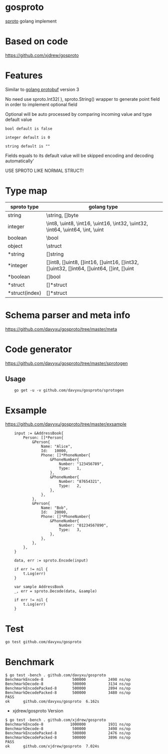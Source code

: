 # gosproto
[sproto](https://github.com/cloudwu/sproto) golang implement

# Based on code

https://github.com/xjdrew/gosproto

# Features
Similar to [golang protobuf](https://github.com/golang/protobuf) version 3

No need use sproto.Int32( ), sproto.String() wrapper to generate point field in order to implement optional field

Optional will be auto processed by comparing incoming value and type default value

	bool default is false

	integer default is 0
	
	string default is ""

Fields equals to its default value will be skipped encoding and decoding automatically'

USE SPROTO LIKE NORMAL STRUCT!

# Type map
sproto type      | golang type
---------------- | -------------------------------------------------
string           | \string, []byte
integer          | \int8, \uint8, \int16, \uint16, \int32, \uint32, \int64, \uint64, \int, \uint
boolean          | \bool
object           | \struct
*string    		 | []string
*integer 		 | []int8, []uint8, []int16, []uint16, []int32, []uint32, []int64, []uint64, []int, []uint
*boolean         | []bool
*struct          | []\*struct
*struct(index)   | []\*struct

# Schema parser and meta info

https://github.com/davyxu/gosproto/tree/master/meta

# Code generator

https://github.com/davyxu/gosproto/tree/master/sprotogen

## Usage

```golang
	go get -u -v github.com/davyxu/gosproto/sprotogen
```

# Exsample

https://github.com/davyxu/gosproto/tree/master/exsample

```golang
	input := &AddressBook{
		Person: []*Person{
			&Person{
				Name: "Alice",
				Id:   10000,
				Phone: []*PhoneNumber{
					&PhoneNumber{
						Number: "123456789",
						Type:   1,
					},
					&PhoneNumber{
						Number: "87654321",
						Type:   2,
					},
				},
			},
			&Person{
				Name: "Bob",
				Id:   20000,
				Phone: []*PhoneNumber{
					&PhoneNumber{
						Number: "01234567890",
						Type:   3,
					},
				},
			},
		},
	}

	data, err := sproto.Encode(input)

	if err != nil {
		t.Log(err)		
	}

	var sample AddressBook
	_, err = sproto.Decode(data, &sample)

	if err != nil {
		t.Log(err)
	}

```


# Test

```golang
go test github.com/davyxu/gosproto
```


# Benchmark


```
$ go test -bench . github.com/davyxu/gosproto
BenchmarkEncode-8         	  500000	      2498 ns/op
BenchmarkDecode-8         	  500000	      3134 ns/op
BenchmarkEncodePacked-8   	  500000	      2894 ns/op
BenchmarkDecodePacked-8   	  500000	      3480 ns/op
PASS
ok  	github.com/davyxu/gosproto	6.162s
```

* xjdrew/gosproto Version

```
$ go test -bench . github.com/xjdrew/gosproto
BenchmarkEncode-8         	 1000000	      1931 ns/op
BenchmarkDecode-8         	  500000	      3498 ns/op
BenchmarkEncodePacked-8   	  500000	      2476 ns/op
BenchmarkDecodePacked-8   	  500000	      3896 ns/op
PASS
ok  	github.com/xjdrew/gosproto	7.024s
```





